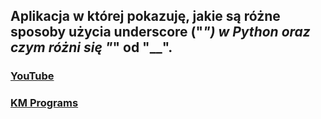 ## Aplikacja w której pokazuję, jakie są różne sposoby użycia underscore ("_") w Python oraz czym różni się "_" od "__".

### [YouTube](https://youtu.be/s_tjLh7ABiw)
### [KM Programs](https://km-programs.pl/)